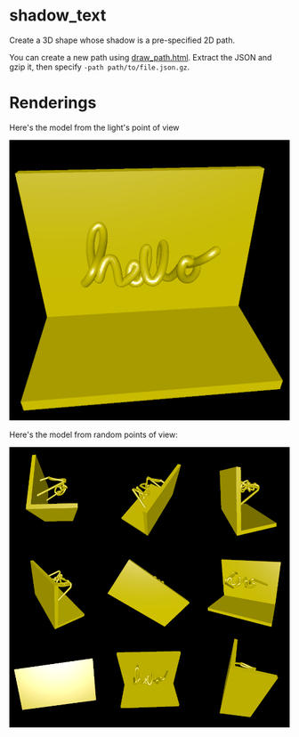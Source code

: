 # shadow_text

Create a 3D shape whose shadow is a pre-specified 2D path.

You can create a new path using [draw_path.html](draw_path.html). Extract the JSON and gzip it, then specify `-path path/to/file.json.gz`.

# Renderings

Here's the model from the light's point of view

![Rendering of the model from the light position](rendering_direct.png)

Here's the model from random points of view:

![Rendering of the model from other directions](rendering.png)
